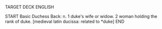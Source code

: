 TARGET DECK
ENGLISH

START
Basic
Duchess
Back: n. 1 duke's wife or widow. 2 woman holding the rank of duke. [medieval latin ducissa: related to *duke]
END
